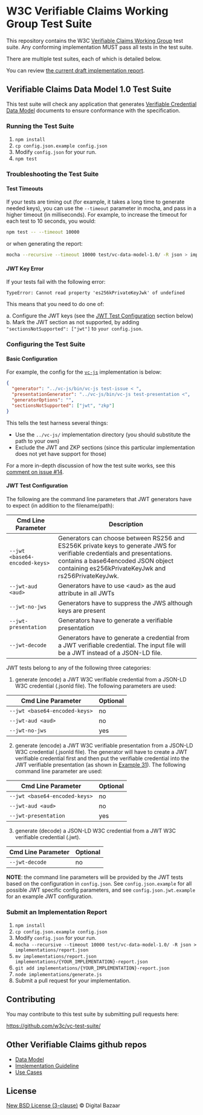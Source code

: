 # W3C Verifiable Claims Working Group Test Suite

This repository contains the W3C
[Verifiable Claims Working Group](https://www.w3.org/2017/vc/WG/) test suite.
Any conforming implementation MUST pass all tests in the test suite.

There are multiple test suites, each of which is detailed below.

You can review [the current draft implementation report](https://w3c.github.io/vc-test-suite/implementations/).

## Verifiable Claims Data Model 1.0 Test Suite

This test suite will check any application that generates [Verifiable Credential
Data Model](https://www.w3.org/TR/verifiable-claims-data-model/) documents to
ensure conformance with the specification.

### Running the Test Suite

1. `npm install`
2. `cp config.json.example config.json`
3. Modify `config.json` for your run.
4. `npm test`

### Troubleshooting the Test Suite

#### Test Timeouts

If your tests are timing out (for example, it takes a long time to generate 
needed keys), you can use the `--timeout` parameter in mocha, and pass in a 
higher timeout (in milliseconds). For example, to increase the timeout for
each test to 10 seconds, you would:

```bash
npm test -- --timeout 10000
```

or when generating the report:

```bash
mocha --recursive --timeout 10000 test/vc-data-model-1.0/ -R json > implementations/report.json
```

#### JWT Key Error

If your tests fail with the following error:

```
TypeError: Cannot read property 'es256kPrivateKeyJwk' of undefined
```

This means that you need to do one of:

a. Configure the JWT keys (see the [JWT Test Configuration](#jwt-test-configuration)
  section below)
b. Mark the JWT section as not supported, by adding 
  `"sectionsNotSupported": ["jwt"]` to `your config.json`.

### Configuring the Test Suite

#### Basic Configuration

For example, the config for the [`vc-js`](https://github.com/digitalbazaar/vc-js)
implementation is below:

```json
{
  "generator": "../vc-js/bin/vc-js test-issue < ",
  "presentationGenerator": "../vc-js/bin/vc-js test-presentation <",
  "generatorOptions": "",
  "sectionsNotSupported": ["jwt", "zkp"]
}
``` 

This tells the test harness several things:

* Use the `../vc-js/` implementation directory (you should substitute the path 
  to your own)
* Exclude the JWT and ZKP sections (since this particular implementation does
  not yet have support for those)

For a more in-depth discussion of how the test suite works, see
this [comment on issue #14](https://github.com/w3c/vc-test-suite/issues/14#issuecomment-487795533).

#### JWT Test Configuration

The following are the command line parameters that JWT generators have to expect (in addition to the filename/path):

| Cmd Line Parameter             | Description  
| ------------------------------ | -----------
| `--jwt <base64-encoded-keys>`  | Generators can choose between RS256 and ES256K private keys to generate JWS for verifiable credentials and presentations. <base6e-encoded-keys> contains a base64encoded JSON object containing es256kPrivateKeyJwk and rs256PrivateKeyJwk.
| `--jwt-aud <aud>`              | Generators have to use &lt;aud&gt; as the aud attribute in all JWTs
| `--jwt-no-jws`                 | Generators have to suppress the JWS although keys are present
| `--jwt-presentation`           | Generators have to generate a verifiable presentation
| `--jwt-decode`                 | Generators have to generate a credential from a JWT verifiable credential. The input file will be a JWT instead of a JSON-LD file.

JWT tests belong to any of the following three categories:
1. generate (encode) a JWT W3C verifiable credential from a JSON-LD W3C credential (.jsonld file). The 
following parameters are used:

| Cmd Line Parameter             | Optional |
| ------------------------------ | ---------
| `--jwt <base64-encoded-keys>`  | no
| `--jwt-aud <aud>`              | no
| `--jwt-no-jws`                 | yes

2. generate (encode) a JWT W3C verifiable presentation from a JSON-LD W3C credential (.jsonld file).
The generator will have to create a JWT verifiable credential first and then put the verifiable credential into 
the JWT verifiable presentation (as shown in [Example 31](https://w3c.github.io/vc-data-model/#example-31-verifiable-presentation-using-jwt-compact-serialization-non-normative)).
The following command line parameter are used:

| Cmd Line Parameter             | Optional |  
| ------------------------------ | ---------
| `--jwt <base64-encoded-keys>`  | no
| `--jwt-aud <aud>`              | no
| `--jwt-presentation`           | yes

3. generate (decode) a JSON-LD W3C credential from a JWT W3C verifiable credential (.jwt).

| Cmd Line Parameter             | Optional |
| ------------------------------ | ---------
| `--jwt-decode`                 | no

**NOTE**: the command line parameters will be provided by the JWT tests based on the configuration in `config.json`. 
See `config.json.example` for all possible JWT specific config parameters, and see `config.json.jwt.example` for an example 
JWT configuration.                

### Submit an Implementation Report

1. `npm install`
2. `cp config.json.example config.json`
3. Modify `config.json` for your run.
4. `mocha --recursive --timeout 10000 test/vc-data-model-1.0/ -R json > implementations/report.json`
5. `mv implementations/report.json implementations/{YOUR_IMPLEMENTATION}-report.json`
6. `git add implementations/{YOUR_IMPLEMENTATION}-report.json` 
7. `node implementations/generate.js`
8. Submit a pull request for your implementation.

## Contributing

You may contribute to this test suite by submitting pull requests here:

https://github.com/w3c/vc-test-suite/

## Other Verifiable Claims github repos
* [Data Model](https://github.com/w3c/vc-data-model)
* [Implementation Guideline](https://github.com/w3c/vc-imp-guide)
* [Use Cases](https://github.com/w3c/vc-use-cases)

## License

[New BSD License (3-clause)](LICENSE) © Digital Bazaar
